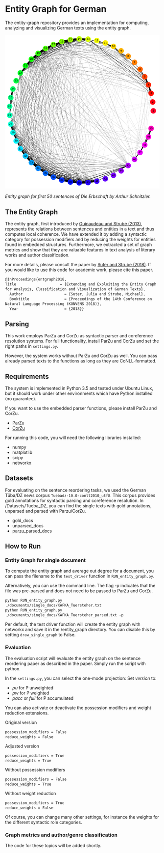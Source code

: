 # Entity Graph for German

The entity-graph repository provides an implementation for computing, analyzing and visualizing German texts using the entity graph. 

![](images/SCHN_erbschft_1.png)

*Entity graph for first 50 sentences of Die Erbschaft by Arthur Schnitzler.*



## The Entity Graph

The entity graph, first introduced by [Guinaudeau and
Strube (2013)](http://www.aclweb.org/anthology/P13-1010), represents the relations between sentences and entities in a text and thus computes local coherence. We have extended it by adding a syntactic category for possession modifiers and by reducing the weights for entities found in embedded structures. Furthermore, we
extracted a set of graph metrics and show that they are valuable features in text analysis of literary works and author classification.

For more details, please consult the paper by [Suter and Strube (2018)](https://www.oeaw.ac.at/fileadmin/subsites/academiaecorpora/PDF/konvens18_15.pdf). If you would like to use this code for academic work, please cite this paper. 

```
@InProceedings{entgraph2018,  
Title                    = {Extending and Exploiting the Entity Graph for Analysis, Classification and Visualization of German Texts},
  Author                   = {Suter, Julia and Strube, Michael},
  Booktitle                = {Proceedings of the 14th Conference on Natural Language Processing (KONVENS 2018)},
  Year                     = {2018}}
```
## Parsing

This work employs ParZu and CorZu as syntactic parser and coreference resolution systems. For full functionality, install ParZu and CorZu and set the right paths in `settings.py`.

However, the system works without ParZu and CorZu as well. You can pass already parsed texts to the functions as long as they are CoNLL-formatted. 

## Requirements

The system is implemented in Python 3.5 and tested under Ubuntu Linux, but it should work under other environments which have Python installed (no guarantee).

If you want to use the embedded parser functions, please install ParZu and CorZu.

- [ParZu](https://github.com/rsennrich/ParZu)
- [CorZu](https://github.com/dtuggener/CorZu)

For running this code, you will need the following libraries installed:

- numpy
- matplotlib
- scipy
- networkx
 

## Datasets

For evaluating on the sentence reordering tasks, we used the German Tüba/DZ news corpus `Tuebadz-10.0-conll2010_utf8`. 
This corpus provides gold annotations for syntactic parsing and coreference resolution. 
In /Datasets/Tueba_DZ, you can find the single texts with gold annotations, unparsed and parsed with Parzu/CorZu.

- gold_docs
- unparsed_docs 
- parzu_parsed_docs

## How to Run

### Entity Graph for single document

To compute the entity graph and average out degree for a document, you can pass the filename to the  `test_driver` function in `RUN_entity_graph.py`.

Alternatively, you can use the command line. The flag -p indicates that the file was pre-parsed and does not need to be passed to ParZu and CorZu.

```
python RUN_entity_graph.py ./documents/single_docs/KAFKA_Tuersteher.txt
python RUN_entity_graph.py ./documents/single_docs/KAFKA_Tuersteher_parsed.txt -p 
```
Per default, the test driver function will create the entity graph with networkx and save it in the /entity_graph directory. You can disable this by setting `draw_single_graph` to False. 

### Evaluation

The evaluation script will evaluate the entity graph on the sentence reordering paper as described in the paper. Simply run the script with python. 

In the `settings.py`, you can select the one-mode projection:
Set $version$ to:

- *pu* for P unweighted
- *pw* for P weighted
- *pacc* or *full* for P accumulated

You can also activate or deactivate the possession modifiers and weight reduction extensions. 


Original version
```
possession_modifiers = False
reduce_weights = False
```

Adjusted version
```
possession_modifiers = True
reduce_weights = True
```

Without possession modifiers
```
possession_modifiers = False
reduce_weights = True
```

Without weight reduction
```
possession_modifiers = True
reduce_weights = False
```

Of course, you can change many other settings, for instance the weights for the different syntactic role categories. 


### Graph metrics and author/genre classification

The code for these topics will be added shortly. 